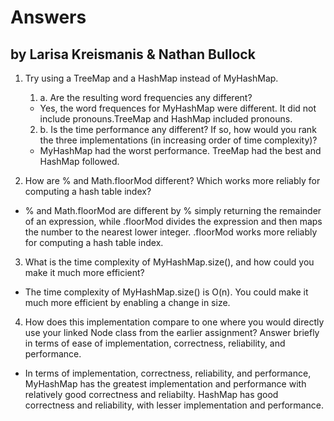 # Answers
## by Larisa Kreismanis & Nathan Bullock

1. Try using a TreeMap and a HashMap instead of MyHashMap.
    1. a. Are the resulting word frequencies any different?
    - Yes, the word frequences for MyHashMap were different. It did not include pronouns.TreeMap and HashMap included pronouns.
    2. b. Is the time performance any different? If so, how would you rank the three implementations (in increasing order of time complexity)?
    - MyHashMap had the worst performance. TreeMap had the best and HashMap followed. 

2. How are % and Math.floorMod different? Which works more reliably for computing a hash table index?
- % and Math.floorMod are different by % simply returning the remainder of an expression, while .floorMod divides the expression and then maps the number to the nearest lower integer. .floorMod works more reliably for computing a hash table index.

3. What is the time complexity of MyHashMap.size(), and how could you make it much more efficient?
- The time complexity of MyHashMap.size() is O(n). You could make it much more efficient by enabling a change in size.

4. How does this implementation compare to one where you would directly use your linked Node class from the earlier assignment? Answer briefly in terms of ease of implementation, correctness, reliability, and performance.
- In terms of implementation, correctness, reliability, and performance, MyHashMap has the greatest implementation and performance with relatively good correctness and reliabilty.  HashMap has good correctness and reliability, with lesser implementation and performance. 
